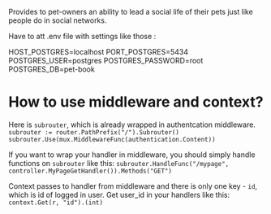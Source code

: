 Provides to pet-owners an ability to lead a social life of their pets just like people do in social networks.

Have to att .env file with settings like those :

HOST_POSTGRES=localhost
PORT_POSTGRES=5434
POSTGRES_USER=postgres
POSTGRES_PASSWORD=root
POSTGRES_DB=pet-book

# How to use middleware and context?
Here is `subrouter`, which is already wrapped in authentcation middleware.
`subrouter := router.PathPrefix("/").Subrouter()
 subrouter.Use(mux.MiddlewareFunc(authentication.Content))`

If you want to wrap your handler in middleware, you should simply handle functions on `subrouter` like this:
`subrouter.HandleFunc("/mypage", controller.MyPageGetHandler()).Methods("GET")`

Context passes to handler from middleware and there is only one key - `id`, which is id of logged in user.
Get user_id in your handlers like this:
`context.Get(r, "id").(int)`